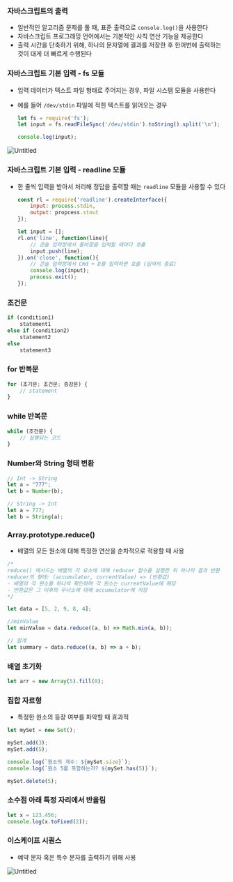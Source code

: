 ### 자바스크립트의 출력

- 일반적인 알고리즘 문제를 풀 때, 표준 출력으로 `console.log()`을 사용한다
- 자바스크립트 프로그래밍 언어에서는 기본적인 사칙 연산 기능을 제공한다
- 출력 시간을 단축하기 위해, 하나의 문자열에 결과를 저장한 후 한꺼번에 출력하는 것이 대게 더 빠르게 수행된다

### 자바스크립트 기본 입력 - fs 모듈

- 입력 데이터가 텍스트 파일 형태로 주어지는 경우, 파일 시스템 모듈을 사용한다
- 예를 들어 `/dev/stdin` 파일에 적힌 텍스트를 읽어오는 경우
    
    ```jsx
    let fs = require('fs');
    let input = fs.readFileSync('/dev/stdin').toString().split('\n');
    
    console.log(input);
    ```
    

![Untitled](https://s3-us-west-2.amazonaws.com/secure.notion-static.com/c49eff9b-e266-46bc-b731-898502d33c1f/Untitled.png)

### 자바스크립트 기본 입력 - readline 모듈

- 한 줄씩 입력을 받아서 처리해 정답을 출력할 때는 `readline` 모듈을 사용할 수 있다
    
    ```jsx
    const rl = require('readline').createInterface({
    	input: process.stdin,
    	output: propcess.stout
    });
    
    let input = [];
    rl.on('line', function(line){
    	// 콘솔 입력창에서 줄바꿈을 입력할 때마다 호출
    	input.push(line);
    }).on('close', function(){
    	// 콘솔 입력창에서 Cmd + D를 입력하면 호출 (입력의 종료)
    	console.log(input);
    	process.exit();
    });
    ```
    

### 조건문

```jsx
if (condition1) 
	statement1
else if (condition2)
	statement2
else
	statement3 
```

### for 반복문

```jsx
for (초기문; 조건문; 증감문) {
	// statement
}
```

### while 반복문

```jsx
while (조건문) {
	// 실행되는 코드
}
```

### Number와 String 형태 변환

```jsx
// Int -> String
let a = "777";
let b = Number(b);

// String -> Int
let a = 777;
let b = String(a);
```

### Array.prototype.reduce()

- 배열의 모든 원소에 대해 특정한 연산을 순차적으로 적용할 때 사용

```jsx
/*
reduce() 메서드는 배열의 각 요소에 대해 reducer 함수를 실행한 뒤 하나의 결과 반환
reducer의 형태: (accumulator, currentValue) => (반환값)
- 배열의 각 원소를 하나씩 확인하며 각 원소는 currentValue에 해당
- 반환값은 그 이후의 우너소에 대해 accumulator에 저장
*/

let data = [5, 2, 9, 8, 4];

//minValue
let minValue = data.reduce((a, b) => Math.min(a, b));

// 합계
let summary = data.reduce((a, b) => a + b);
```

### 배열 초기화

```jsx
let arr = new Array(5).fill(0);
```

### 집합 자료형

- 특정한 원소의 등장 여부를 파악할 때 효과적

```jsx
let mySet = new Set();

mySet.add(3);
mySet.add(5);

console.log(`원소의 개수: ${mySet.size}`);
console.log(`원소 5를 포함하는가? ${mySet.has(5)}`);

mySet.delete(5);
```

### 소수점 아래 특정 자리에서 반올림

```jsx
let x = 123.456;
console.log(x.toFixed(2));
```

### 이스케이프 시퀀스

- 예약 문자 혹은 특수 문자를 출력하기 위해 사용

![Untitled](https://s3-us-west-2.amazonaws.com/secure.notion-static.com/76aaaed2-dcc8-4a4c-b03c-f7369e2d42ff/Untitled.png)